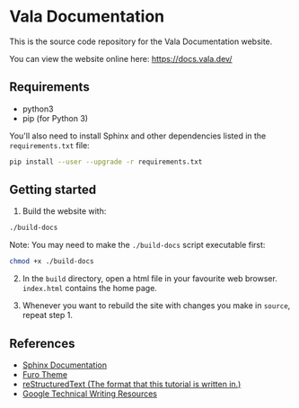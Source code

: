 # Vala Documentation

This is the source code repository for the Vala Documentation website.

You can view the website online here: https://docs.vala.dev/

## Requirements

- python3
- pip (for Python 3)

You'll also need to install Sphinx and other dependencies listed in the `requirements.txt` file:

```sh
pip install --user --upgrade -r requirements.txt
```

## Getting started

1. Build the website with:

```sh
./build-docs
```

Note: You may need to make the `./build-docs` script executable first:

```sh
chmod +x ./build-docs
```

2. In the `build` directory, open a html file in your favourite web browser. `index.html` contains the home page.

3. Whenever you want to rebuild the site with changes you make in `source`, repeat step 1.

## References

- [Sphinx Documentation](https://www.sphinx-doc.org/en/master/contents.html)
- [Furo Theme](https://github.com/pradyunsg/furo)
- [reStructuredText (The format that this tutorial is written in.)](https://www.writethedocs.org/guide/writing/reStructuredText/)
- [Google Technical Writing Resources](https://developers.google.com/tech-writing)
